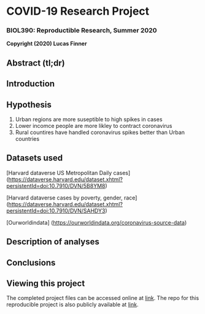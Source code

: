 # COVID-19 Research Project
### BIOL390: Reproductible Research, Summer 2020
**Copyright (2020) Lucas Finner**

## Abstract (tl;dr)

## Introduction

## Hypothesis

1. Urban regions are more suseptible to high spikes in cases
2. Lower incomce people are more likley to contract coronavirus
3. Rural countires have handled coronavirus spikes better than Urban countries

## Datasets used

[Harvard dataverse US Metropolitan Daily cases] (https://dataverse.harvard.edu/dataset.xhtml?persistentId=doi:10.7910/DVN/5B8YM8)

[Harvard dataverse cases by poverty, gender, race] (https://dataverse.harvard.edu/dataset.xhtml?persistentId=doi:10.7910/DVN/SAHDY3)

[Ourworldindata] (https://ourworldindata.org/coronavirus-source-data)


## Description of analyses

## Conclusions

## Viewing this project
The completed project files can be accessed online at [link](https://github.com/finnerlucas/COVID-19/edit/master/README.md). The repo for this reproducible project is also publicly available at [link](https://github.com/finnerlucas/COVID-19).
